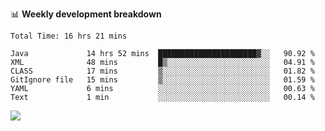 

📊 **Weekly development breakdown**
<!--START_SECTION:waka-->

```text
Total Time: 16 hrs 21 mins

Java             14 hrs 52 mins  ██████████████████████▓░░   90.92 %
XML              48 mins         █▒░░░░░░░░░░░░░░░░░░░░░░░   04.91 %
CLASS            17 mins         ▒░░░░░░░░░░░░░░░░░░░░░░░░   01.82 %
GitIgnore file   15 mins         ▒░░░░░░░░░░░░░░░░░░░░░░░░   01.59 %
YAML             6 mins          ░░░░░░░░░░░░░░░░░░░░░░░░░   00.63 %
Text             1 min           ░░░░░░░░░░░░░░░░░░░░░░░░░   00.14 %
```

<!--END_SECTION:waka-->

<p align="left" dir="auto">
  <a href="#">
    <img src="https://github-readme-stats.vercel.app/api?username=JiHongYuan&show_icons=true&inc">
  </a>
</p>
